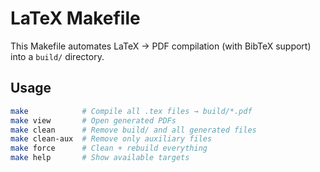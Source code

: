 # LaTeX Makefile

This Makefile automates LaTeX → PDF compilation (with BibTeX support) into a `build/` directory.

## Usage

```bash
make            # Compile all .tex files → build/*.pdf
make view       # Open generated PDFs
make clean      # Remove build/ and all generated files
make clean-aux  # Remove only auxiliary files
make force      # Clean + rebuild everything
make help       # Show available targets

